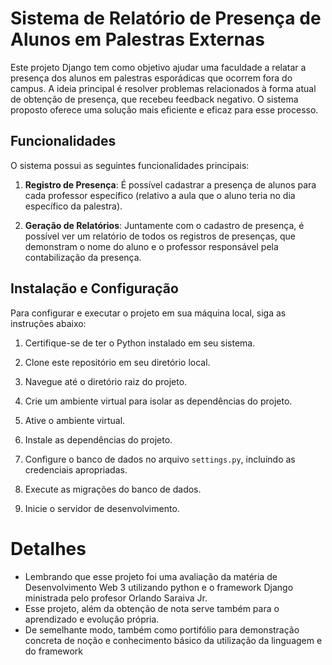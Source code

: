 # Sistema de Relatório de Presença de Alunos em Palestras Externas

Este projeto Django tem como objetivo ajudar uma faculdade a relatar a presença dos alunos em palestras esporádicas que ocorrem fora do campus. A ideia principal é resolver problemas relacionados à forma atual de obtenção de presença, que recebeu feedback negativo. O sistema proposto oferece uma solução mais eficiente e eficaz para esse processo.

## Funcionalidades

O sistema possui as seguintes funcionalidades principais:

1. **Registro de Presença**: É possível cadastrar a presença de alunos para cada professor específico (relativo a aula que o aluno teria no dia específico da palestra).

2. **Geração de Relatórios**: Juntamente com o cadastro de presença, é possível ver um relatório de todos os registros de presenças, que demonstram o nome do aluno e o professor responsável pela contabilização da presença.

## Instalação e Configuração

Para configurar e executar o projeto em sua máquina local, siga as instruções abaixo:

1. Certifique-se de ter o Python instalado em seu sistema.

2. Clone este repositório em seu diretório local.

3. Navegue até o diretório raiz do projeto.

4. Crie um ambiente virtual para isolar as dependências do projeto.
 
5. Ative o ambiente virtual.

6. Instale as dependências do projeto.

7. Configure o banco de dados no arquivo `settings.py`, incluindo as credenciais apropriadas.

8. Execute as migrações do banco de dados.

9. Inicie o servidor de desenvolvimento.



# Detalhes

* Lembrando que esse projeto foi uma avaliação da matéria de Desenvolvimento Web 3 utilizando python e o framework Django ministrada pelo profesor Orlando Saraiva Jr.
* Esse projeto, além da obtenção de nota serve também para o aprendizado e evolução própria.
* De semelhante modo, também como portifólio para demonstração concreta de noção e conhecimento básico da utilização da linguagem e do framework







